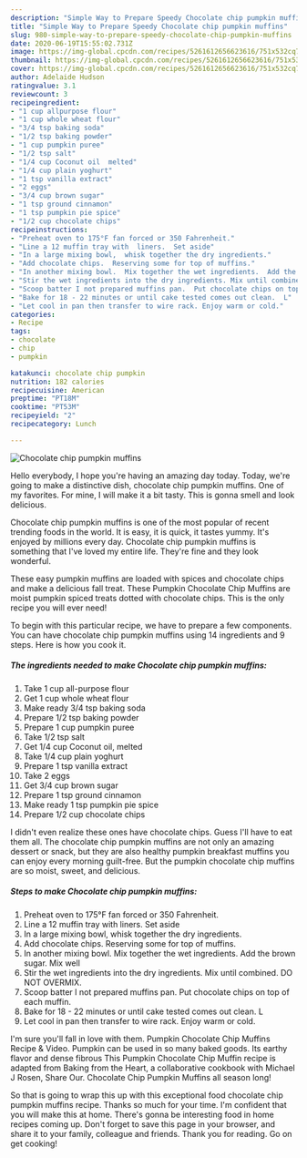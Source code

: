 ```yaml
---
description: "Simple Way to Prepare Speedy Chocolate chip pumpkin muffins"
title: "Simple Way to Prepare Speedy Chocolate chip pumpkin muffins"
slug: 980-simple-way-to-prepare-speedy-chocolate-chip-pumpkin-muffins
date: 2020-06-19T15:55:02.731Z
image: https://img-global.cpcdn.com/recipes/5261612656623616/751x532cq70/chocolate-chip-pumpkin-muffins-recipe-main-photo.jpg
thumbnail: https://img-global.cpcdn.com/recipes/5261612656623616/751x532cq70/chocolate-chip-pumpkin-muffins-recipe-main-photo.jpg
cover: https://img-global.cpcdn.com/recipes/5261612656623616/751x532cq70/chocolate-chip-pumpkin-muffins-recipe-main-photo.jpg
author: Adelaide Hudson
ratingvalue: 3.1
reviewcount: 3
recipeingredient:
- "1 cup allpurpose flour"
- "1 cup whole wheat flour"
- "3/4 tsp baking soda"
- "1/2 tsp baking powder"
- "1 cup pumpkin puree"
- "1/2 tsp salt"
- "1/4 cup Coconut oil  melted"
- "1/4 cup plain yoghurt"
- "1 tsp vanilla extract"
- "2 eggs"
- "3/4 cup brown sugar"
- "1 tsp ground cinnamon"
- "1 tsp pumpkin pie spice"
- "1/2 cup chocolate chips"
recipeinstructions:
- "Preheat oven to 175°F fan forced or 350 Fahrenheit."
- "Line a 12 muffin tray with  liners.  Set aside"
- "In a large mixing bowl,  whisk together the dry ingredients."
- "Add chocolate chips.  Reserving some for top of muffins."
- "In another mixing bowl.  Mix together the wet ingredients.  Add the brown sugar. Mix well"
- "Stir the wet ingredients into the dry ingredients. Mix until combined.  DO NOT OVERMIX."
- "Scoop batter I not prepared muffins pan.  Put chocolate chips on top of each muffin."
- "Bake for 18 - 22 minutes or until cake tested comes out clean.  L"
- "Let cool in pan then transfer to wire rack. Enjoy warm or cold."
categories:
- Recipe
tags:
- chocolate
- chip
- pumpkin

katakunci: chocolate chip pumpkin 
nutrition: 182 calories
recipecuisine: American
preptime: "PT18M"
cooktime: "PT53M"
recipeyield: "2"
recipecategory: Lunch

---
```



![Chocolate chip pumpkin muffins](https://img-global.cpcdn.com/recipes/5261612656623616/751x532cq70/chocolate-chip-pumpkin-muffins-recipe-main-photo.jpg)

Hello everybody, I hope you're having an amazing day today. Today, we're going to make a distinctive dish, chocolate chip pumpkin muffins. One of my favorites. For mine, I will make it a bit tasty. This is gonna smell and look delicious.

Chocolate chip pumpkin muffins is one of the most popular of recent trending foods in the world. It is easy, it is quick, it tastes yummy. It's enjoyed by millions every day. Chocolate chip pumpkin muffins is something that I've loved my entire life. They're fine and they look wonderful.

These easy pumpkin muffins are loaded with spices and chocolate chips and make a delicious fall treat. These Pumpkin Chocolate Chip Muffins are moist pumpkin spiced treats dotted with chocolate chips. This is the only recipe you will ever need!


To begin with this particular recipe, we have to prepare a few components. You can have chocolate chip pumpkin muffins using 14 ingredients and 9 steps. Here is how you cook it.

<!--inarticleads1-->

##### The ingredients needed to make Chocolate chip pumpkin muffins:

1. Take 1 cup all-purpose flour
1. Get 1 cup whole wheat flour
1. Make ready 3/4 tsp baking soda
1. Prepare 1/2 tsp baking powder
1. Prepare 1 cup pumpkin puree
1. Take 1/2 tsp salt
1. Get 1/4 cup Coconut oil,  melted
1. Take 1/4 cup plain yoghurt
1. Prepare 1 tsp vanilla extract
1. Take 2 eggs
1. Get 3/4 cup brown sugar
1. Prepare 1 tsp ground cinnamon
1. Make ready 1 tsp pumpkin pie spice
1. Prepare 1/2 cup chocolate chips


I didn&#39;t even realize these ones have chocolate chips. Guess I&#39;ll have to eat them all. The chocolate chip pumpkin muffins are not only an amazing dessert or snack, but they are also healthy pumpkin breakfast muffins you can enjoy every morning guilt-free. But the pumpkin chocolate chip muffins are so moist, sweet, and delicious. 

<!--inarticleads2-->

##### Steps to make Chocolate chip pumpkin muffins:

1. Preheat oven to 175°F fan forced or 350 Fahrenheit.
1. Line a 12 muffin tray with  liners.  Set aside
1. In a large mixing bowl,  whisk together the dry ingredients.
1. Add chocolate chips.  Reserving some for top of muffins.
1. In another mixing bowl.  Mix together the wet ingredients.  Add the brown sugar. Mix well
1. Stir the wet ingredients into the dry ingredients. Mix until combined.  DO NOT OVERMIX.
1. Scoop batter I not prepared muffins pan.  Put chocolate chips on top of each muffin.
1. Bake for 18 - 22 minutes or until cake tested comes out clean.  L
1. Let cool in pan then transfer to wire rack. Enjoy warm or cold.


I&#39;m sure you&#39;ll fall in love with them. Pumpkin Chocolate Chip Muffins Recipe &amp; Video. Pumpkin can be used in so many baked goods. Its earthy flavor and dense fibrous This Pumpkin Chocolate Chip Muffin recipe is adapted from Baking from the Heart, a collaborative cookbook with Michael J Rosen, Share Our. Chocolate Chip Pumpkin Muffins all season long! 

So that is going to wrap this up with this exceptional food chocolate chip pumpkin muffins recipe. Thanks so much for your time. I'm confident that you will make this at home. There's gonna be interesting food in home recipes coming up. Don't forget to save this page in your browser, and share it to your family, colleague and friends. Thank you for reading. Go on get cooking!
